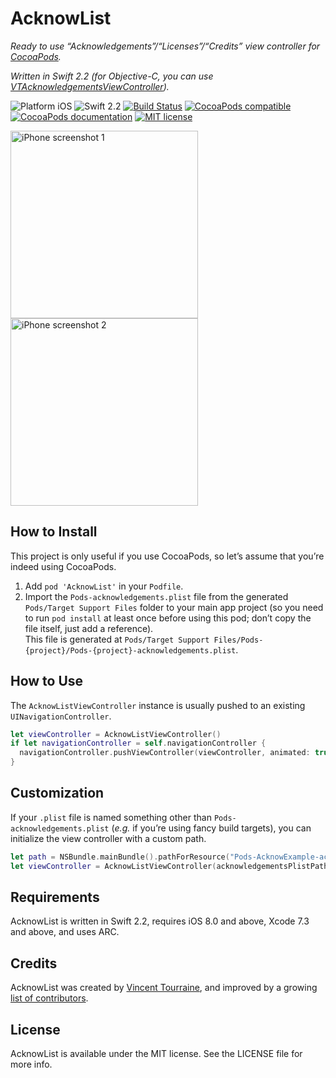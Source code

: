 # AcknowList

_Ready to use “Acknowledgements”/“Licenses”/“Credits” view controller for [CocoaPods](http://cocoapods.org/)._

_Written in Swift 2.2 (for Objective-C, you can use [VTAcknowledgementsViewController](https://github.com/vtourraine/VTAcknowledgementsViewController))._

![Platform iOS](https://img.shields.io/badge/platform-iOS-blue.svg)
![Swift 2.2](https://img.shields.io/badge/Swift-2.2-blue.svg)
[![Build Status](https://travis-ci.org/vtourraine/AcknowList.svg?branch=master)](https://travis-ci.org/vtourraine/AcknowList)
[![CocoaPods compatible](https://img.shields.io/cocoapods/v/AcknowList.svg)](https://cocoapods.org/pods/AcknowList)
[![CocoaPods documentation](https://img.shields.io/cocoapods/metrics/doc-percent/AcknowList.svg)](http://cocoadocs.org/docsets/AcknowList)
[![MIT license](http://img.shields.io/badge/license-MIT-blue.svg)](https://github.com/vtourraine/AcknowList/raw/master/LICENSE)

<img alt="iPhone screenshot 1" src="http://vtourraine.github.io/VTAcknowledgementsViewController/screenshots/iPhone-6s-01.png" width="300px">
<img alt="iPhone screenshot 2" src="http://vtourraine.github.io/VTAcknowledgementsViewController/screenshots/iPhone-6s-02.png" width="300px">


## How to Install

This project is only useful if you use CocoaPods, so let’s assume that you’re indeed using CocoaPods.

1. Add `pod 'AcknowList'` in your `Podfile`.
2. Import the `Pods-acknowledgements.plist` file from the generated `Pods/Target Support Files` folder to your main app project (so you need to run `pod install` at least once before using this pod; don’t copy the file itself, just add a reference).  
This file is generated at `Pods/Target Support Files/Pods-{project}/Pods-{project}-acknowledgements.plist`.  


## How to Use

The `AcknowListViewController` instance is usually pushed to an existing `UINavigationController`.

``` swift
let viewController = AcknowListViewController()
if let navigationController = self.navigationController {
  navigationController.pushViewController(viewController, animated: true)
}
```


## Customization

If your `.plist` file is named something other than `Pods-acknowledgements.plist` (_e.g._ if you’re using fancy build targets), you can initialize the view controller with a custom path.

``` swift
let path = NSBundle.mainBundle().pathForResource("Pods-AcknowExample-acknowledgements", ofType: "plist")
let viewController = AcknowListViewController(acknowledgementsPlistPath: path)
```


## Requirements

AcknowList is written in Swift 2.2, requires iOS 8.0 and above, Xcode 7.3 and above, and uses ARC.


## Credits

AcknowList was created by [Vincent Tourraine](http://www.vtourraine.net), and improved by a growing [list of contributors](https://github.com/vtourraine/AcknowList/contributors).


## License

AcknowList is available under the MIT license. See the LICENSE file for more info.
